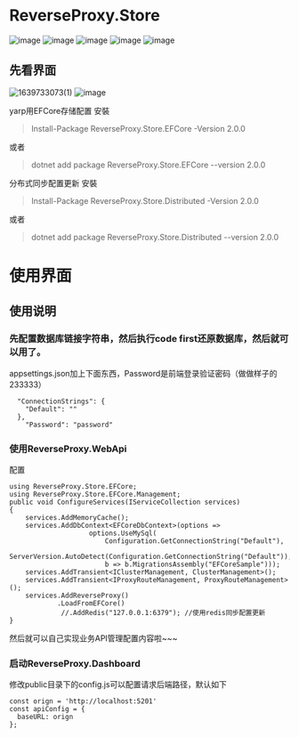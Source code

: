# ReverseProxy.Store
![image](https://img.shields.io/nuget/dt/ReverseProxy.Store)
![image](https://img.shields.io/github/license/fanslead/ReverseProxy.Store)
![image](https://img.shields.io/github/v/release/fanslead/ReverseProxy.Store)
![image](https://img.shields.io/github/stars/fanslead/ReverseProxy.Store?style=social)
![image](https://img.shields.io/github/forks/fanslead/ReverseProxy.Store?style=social)
## 先看界面
![1639733073(1)](https://user-images.githubusercontent.com/22066473/146521329-9c8d04b4-dc99-47a0-87bc-cc081e9b5cc4.jpg)
![image](https://user-images.githubusercontent.com/22066473/146521423-48df866b-4299-4628-b6aa-c8d4fbfcbe43.png)

yarp用EFCore存储配置
安裝
> Install-Package ReverseProxy.Store.EFCore -Version 2.0.0

或者
> dotnet add package ReverseProxy.Store.EFCore --version 2.0.0

分布式同步配置更新
安裝
> Install-Package ReverseProxy.Store.Distributed -Version 2.0.0

或者
> dotnet add package ReverseProxy.Store.Distributed --version 2.0.0

# 使用界面
## 使用说明
### 先配置数据库链接字符串，然后执行code first还原数据库，然后就可以用了。
appsettings.json加上下面东西，Password是前端登录验证密码（做做样子的233333）
```
  "ConnectionStrings": {
    "Default": ""
  },
    "Password": "password"
```
### 使用ReverseProxy.WebApi
配置
```
using ReverseProxy.Store.EFCore;
using ReverseProxy.Store.EFCore.Management;
public void ConfigureServices(IServiceCollection services)
{
    services.AddMemoryCache();
    services.AddDbContext<EFCoreDbContext>(options =>
                    options.UseMySql(
                        Configuration.GetConnectionString("Default"),
                        ServerVersion.AutoDetect(Configuration.GetConnectionString("Default")),
                        b => b.MigrationsAssembly("EFCoreSample")));
    services.AddTransient<IClusterManagement, ClusterManagement>();
    services.AddTransient<IProxyRouteManagement, ProxyRouteManagement>();
    services.AddReverseProxy()
            .LoadFromEFCore()
             //.AddRedis("127.0.0.1:6379"); //使用redis同步配置更新
}
```
然后就可以自己实现业务API管理配置内容啦~~~

### 启动ReverseProxy.Dashboard
修改public目录下的config.js可以配置请求后端路径，默认如下
```
const orign = 'http://localhost:5201'
const apiConfig = {
  baseURL: orign
};
```
